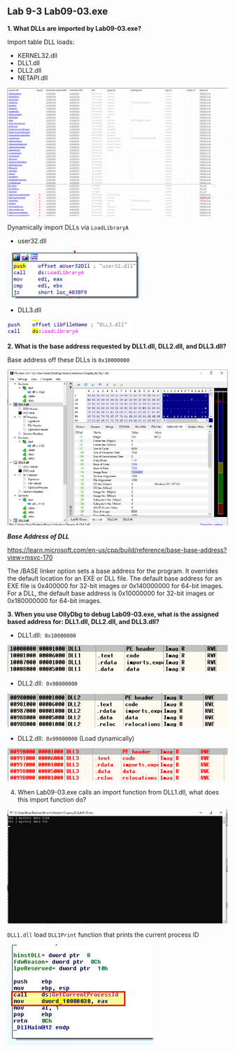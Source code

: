 ## Lab 9-3 Lab09-03.exe

**1. What DLLs are imported by Lab09-03.exe?**

Import table DLL loads:
- KERNEL32.dll
- DLL1.dll
- DLL2.dll
- NETAPI.dll

![alt text](img/L9-3-Q1.png)

Dynamically import DLLs via `LoadLibraryA`

- user32.dll

![alt text](img/L9-3-Q1-1.png)

- DLL3.dll

![alt text](img/L9-3-Q1-2.png)


**2. What is the base address requested by DLL1.dll, DLL2.dll, and DLL3.dll?**

Base address off these DLLs is `0x10000000`

![alt text](img/L9-3-Q2.png)




***Base Address of DLL***

https://learn.microsoft.com/en-us/cpp/build/reference/base-base-address?view=msvc-170

The /BASE linker option sets a base address for the program. It overrides the default location for an EXE or DLL file. The default base address for an EXE file is 0x400000 for 32-bit images or 0x140000000 for 64-bit images. For a DLL, the default base address is 0x10000000 for 32-bit images or 0x180000000 for 64-bit images.



**3. When you use OllyDbg to debug Lab09-03.exe, what is the assigned based
address for: DLL1.dll, DLL2.dll, and DLL3.dll?**

- DLL1.dll:` 0x10000000`

![alt text](img/L9-3-Q3-1.png)


- DLL2.dll:` 0x98000000`

![alt text](img/L9-3-Q3-2.png)

- DLL2.dll:` 0x99000000` (Load dynamically)

![alt text](img/L9-3-Q3-3.png)






4. When Lab09-03.exe calls an import function from DLL1.dll, what does
this import function do?

![alt text](img/L9-3-Q4-1.png)


`DLL1.dll` load `DLL1Print` function that prints the current process ID

![alt text](img/L9-3-Q4-2.png)



